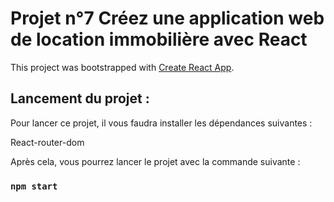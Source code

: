 # Projet n°7 Créez une application web de location immobilière avec React

This project was bootstrapped with [Create React App](https://github.com/facebook/create-react-app).

## Lancement du projet :

Pour lancer ce projet, il vous faudra installer les dépendances suivantes :

React-router-dom

Après cela, vous pourrez lancer le projet avec la commande suivante :

### `npm start`
